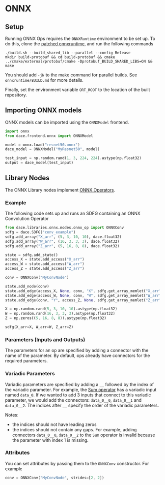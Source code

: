 # ONNX 
## Setup
Running ONNX Ops requires the `ONNXRuntime` environment to be set up. To do this, clone the [patched onnxruntime](https://github.com/orausch/onnxruntime), and run the following commands

	./build.sh --build_shared_lib --parallel --config Release
	mkdir build-protobuf && cd build-protobuf && cmake ../cmake/external/protobuf/cmake -Dprotobuf_BUILD_SHARED_LIBS=ON && make

You should add ``-jN`` to the make command for parallel builds. See ``onnxruntime/BUILD.md`` for more details.

Finally, set the environment variable `ORT_ROOT` to the location of the built repository.

## Importing ONNX models
ONNX models can be imported using the `ONNXModel` frontend.
```python
import onnx
from dace.frontend.onnx import ONNXModel

model = onnx.load("resnet50.onnx")
dace_model = ONNXModel("MyResnet50", model)

test_input = np.random.rand(1, 3, 224, 224).astype(np.float32)
output = dace_model(test_input)
```

## Library Nodes
The ONNX Library nodes implement [ONNX Operators](https://github.com/onnx/onnx/blob/master/docs/Operators.md).

### Example
The following code sets up and runs an SDFG containing an ONNX Convolution Operator
```python
from dace.libraries.onnx.nodes.onnx_op import ONNXConv
sdfg = dace.SDFG("conv_example")
sdfg.add_array("X_arr", (5, 3, 10, 10), dace.float32)
sdfg.add_array("W_arr", (16, 3, 3, 3), dace.float32)
sdfg.add_array("Z_arr", (5, 16, 8, 8), dace.float32)

state = sdfg.add_state()
access_X = state.add_access("X_arr")
access_W = state.add_access("W_arr")
access_Z = state.add_access("Z_arr")

conv = ONNXConv("MyConvNode")

state.add_node(conv)
state.add_edge(access_X, None, conv, "X", sdfg.get_array_memlet("X_arr"))
state.add_edge(access_W, None, conv, "W", sdfg.get_array_memlet("W_arr"))
state.add_edge(conv, "Y", access_Z, None, sdfg.get_array_memlet("Z_arr"))

X = np.random.rand(5, 3, 10, 10).astype(np.float32)
W = np.random.rand(16, 3, 3, 3).astype(np.float32)
Z = np.zeros((5, 16, 8, 8)).astype(np.float32)

sdfg(X_arr=X, W_arr=W, Z_arr=Z)
```
### Parameters (Inputs and Outputs)
The parameters for an op are specified by adding a connector with the name of the parameter. By default, ops already have connectors for the required parameters.

### Variadic Parameters
Variadic parameters are specified by adding a `__` followed by the index of the variadic parameter. For example, the [Sum operator](https://github.com/onnx/onnx/blob/master/docs/Operators.md#sum) has a variadic input named `data_0`. If we wanted to add 3 inputs that connect to this variadic parameter, we would add the connectors: `data_0__0`, `data_0__1` and `data_0__2`. The indices after `__` specify the order of the variadic parameters.

Notes:
* the indices should not have leading zeros
* the indices should not contain any gaps. For example, adding connectors `data_0__0`, `data_0__2` to the `Sum` operator is invalid because the parameter with index 1 is missing.

### Attributes
You can set attributes by passing them to the `ONNXConv` constructor. For example
```python
conv = ONNXConv("MyConvNode", strides=[2, 2])
```


